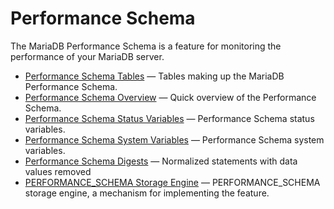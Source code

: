 # Performance Schema

The MariaDB Performance Schema is a feature for monitoring the performance of your MariaDB server.

- [Performance Schema Tables](/sql-statements-structure/sql-statements/administrative-sql-statements/system-tables/performance-schema/performance-schema-tables/) — Tables making up the MariaDB Performance Schema.
- [Performance Schema Overview](/sql-statements-structure/sql-statements/administrative-sql-statements/system-tables/performance-schema/performance-schema-overview/) — Quick overview of the Performance Schema.
- [Performance Schema Status Variables](/sql-statements-structure/sql-statements/administrative-sql-statements/system-tables/performance-schema/performance-schema-status-variables/) — Performance Schema status variables.
- [Performance Schema System Variables](/sql-statements-structure/sql-statements/administrative-sql-statements/system-tables/performance-schema/performance-schema-system-variables/) — Performance Schema system variables.
- [Performance Schema Digests](/sql-statements-structure/sql-statements/administrative-sql-statements/system-tables/performance-schema/performance-schema-digests/) — Normalized statements with data values removed
- [PERFORMANCE_SCHEMA Storage Engine](/columns-storage-engines-and-plugins/storage-engines/performance_schema-storage-engine/) — PERFORMANCE_SCHEMA storage engine, a mechanism for implementing the feature.